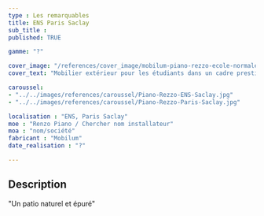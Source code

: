 ```yaml
---
type : Les remarquables
title: ENS Paris Saclay
sub_title : 
published: TRUE

gamme: "?" 

cover_image: "/references/cover_image/mobilum-piano-rezzo-ecole-normale-superieure-ens.jpg"
cover_text: "Mobilier extérieur pour les étudiants dans un cadre prestigieux"

caroussel: 
- "../../images/references/caroussel/Piano-Rezzo-ENS-Saclay.jpg"
- "../../images/references/caroussel/Piano-Rezzo-Paris-Saclay.jpg"

localisation : "ENS, Paris Saclay"
moe : "Renzo Piano / Chercher nom installateur"
moa : "nom/société"
fabricant : "Mobilum"
date_realisation : "?"

---
```


## Description
 "Un patio naturel et épuré"